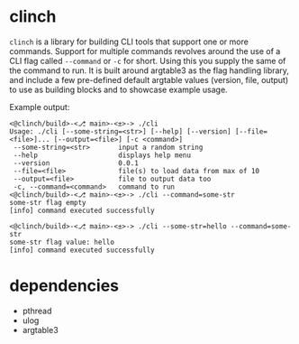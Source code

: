 # clinch

`clinch` is a library for building CLI tools that support one or more commands. Support for multiple commands revolves around the use of a CLI flag called `--command` or `-c` for short. Using this you supply the same of the command to run. It is built around argtable3 as the flag handling library, and include a few pre-defined default argtable values (version, file, output) to use as building blocks and to showcase example usage.


Example output:


```
<@clinch/build>-<⎇ main>-<±>-> ./cli
Usage: ./cli [--some-string=<str>] [--help] [--version] [--file=<file>]... [--output=<file>] [-c <command>]
 --some-string=<str>       input a random string
 --help                    displays help menu
 --version                 0.0.1
 --file=<file>             file(s) to load data from max of 10
 --output=<file>           file to output data too
 -c, --command=<command>   command to run
<@clinch/build>-<⎇ main>-<±>-> ./cli --command=some-str
some-str flag empty
[info] command executed successfully

<@clinch/build>-<⎇ main>-<±>-> ./cli --some-str=hello --command=some-str
some-str flag value: hello
[info] command executed successfully
```

# dependencies

* pthread
* ulog
* argtable3